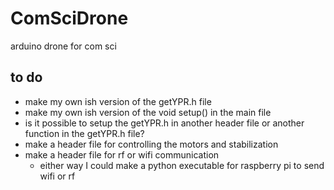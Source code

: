 # ComSciDrone
arduino drone for com sci


to do
--------
- make my own ish version of the getYPR.h file
- make my own ish version of the void setup() in the main file
- is it possible to setup the getYPR.h in another header file or another function in the getYPR.h file?
- make a header file for controlling the motors and stabilization
- make a header file for rf or wifi communication
    - either way I could make a python executable for raspberry pi to send wifi or rf
    
